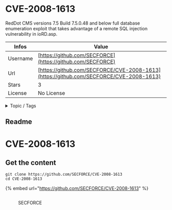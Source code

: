 # CVE-2008-1613

RedDot CMS versions 7.5 Build 7.5.0.48 and below full database enumeration exploit that takes advantage of a remote SQL injection vulnerability in ioRD.asp.

| Infos    | Value                                                              |
| -------- | -------------------------------------------------------------------|
| Username | [https://github.com/SECFORCE](https://github.com/SECFORCE) |
| Url      | [https://github.com/SECFORCE/CVE-2008-1613](https://github.com/SECFORCE/CVE-2008-1613)                                               |
| Stars    | 3                                                          |
| License  | No License                                                        |

<details>

<summary>Topic / Tags</summary>

* cve-2008-1613

</details>

## Readme

# CVE-2008-1613



## Get the content

```
git clone https://github.com/SECFORCE/CVE-2008-1613
cd CVE-2008-1613
```

{% embed url="https://github.com/SECFORCE/CVE-2008-1613" %}

<figure><img src="https://avatars.githubusercontent.com/u/8157384?v=4" alt=""><figcaption><p>SECFORCE</p></figcaption></figure>
